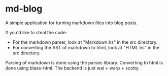 # md-blog
A simple application for turning markdown files into blog posts.

If you'd like to steal the code:
- For the markdown parser, look at "Markdown.hs" in the src directory.
- For converting the AST of markdown to html, look at "HTML.hs" in the src directory.

Parsing of markdown is done using the parsec library. Converting to html is done using blaze-html. The backend is just wai + warp + scotty.
